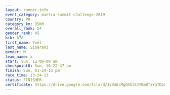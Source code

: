 ```yaml
---
layout: runner-info 
event_category: mantra-summit-challenge-2019 
country: PH
category_km: 35KM 
overall_rank: 54
gender_rank: 45
bib: 678
first_name: Yoel
last_name: Sibarani
gender: M
team_name: x
start: Sun, 12-00-00 am
checkpoint8: Sun, 10-22-47 am
finish: Sun, 01-24-13 pm
race_time: 13-24-13
status: FINISHER
certificate: https://drive.google.com/file/d/1zVaEcMgOXSlEJYRmBTzYuTDp0TjdH_aX/view?usp=sharing
---
```

